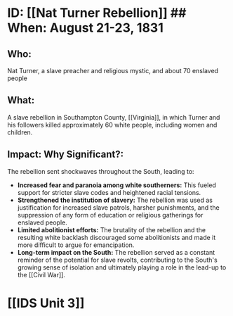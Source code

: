 # ID: [[Nat Turner Rebellion]] ## When: August 21-23, 1831
## Who: 
Nat Turner, a slave preacher and religious mystic, and about 70 enslaved people
## What: 
A slave rebellion in Southampton County, [[Virginia]], in which Turner and his followers killed approximately 60 white people, including women and children. 
## Impact: Why Significant?: 
The rebellion sent shockwaves throughout the South, leading to:
* **Increased fear and paranoia among white southerners:** This fueled support for stricter slave codes and heightened racial tensions.
* **Strengthened the institution of slavery:** The rebellion was used as justification for increased slave patrols, harsher punishments, and the suppression of any form of education or religious gatherings for enslaved people.
* **Limited abolitionist efforts:** The brutality of the rebellion and the resulting white backlash discouraged some abolitionists and made it more difficult to argue for emancipation.
* **Long-term impact on the South:** The rebellion served as a constant reminder of the potential for slave revolts, contributing to the South's growing sense of isolation and ultimately playing a role in the lead-up to the [[Civil War]]. 

# [[IDS Unit 3]]